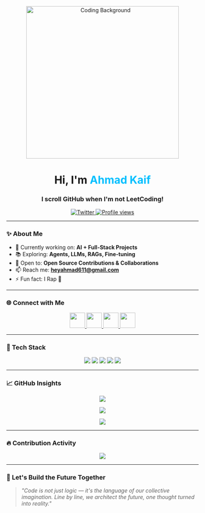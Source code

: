 <p align="center">
  <img src="https://i.pinimg.com/originals/8b/35/fe/8b35fef55fba1a201c9c7a11d3ec3d64.gif" alt="Coding Background" width="400"/>
</p>

<h1 align="center">Hi, I'm <span style="color: #00bfff;">Ahmad Kaif</span></h1>
<h3 align="center">I scroll GitHub when I'm not LeetCoding!</h3>

<p align="center">
  <a href="https://twitter.com/ahmadkaifansari" target="_blank">
    <img src="https://img.shields.io/twitter/follow/ahmadkaifansari?logo=twitter&style=for-the-badge&color=00bfff" alt="Twitter" />
  </a>
  <a href="https://github.com/ahmad-kaif">
    <img src="https://komarev.com/ghpvc/?username=ahmad-kaif&style=for-the-badge&color=blue" alt="Profile views" />
  </a>
</p>

---

### ✨ About Me

- 🔭 Currently working on: **AI + Full-Stack Projects**
- 📚 Exploring: **Agents, LLMs, RAGs, Fine-tuning**
- 🤝 Open to: **Open Source Contributions & Collaborations**
- 📫 Reach me: **heyahmad611@gmail.com**
- ⚡ Fun fact:  I Rap 🎤

---

### 🌐 Connect with Me

<p align="center">
  <a href="https://linkedin.com/in/ahmadkaif" target="_blank">
    <img src="https://skillicons.dev/icons?i=linkedin" width="40" />
  </a>
  <a href="https://twitter.com/ahmadkaifansari" target="_blank">
    <img src="https://skillicons.dev/icons?i=twitter" width="40" />
  </a>
  <a href="https://instagram.com/hey_ahmaddd" target="_blank">
    <img src="https://skillicons.dev/icons?i=instagram" width="40" />
  </a>
  <a href="https://www.youtube.com/c/ahmadkaif8721" target="_blank">
    <img src="https://skillicons.dev/icons?i=youtube" width="40" />
  </a>
</p>

---

### 🧠 Tech Stack

<p align="center">
  <!-- Languages -->
  <img src="https://skillicons.dev/icons?i=cpp,java,python,javascript,sql" />
  
  <!-- Frameworks & Libraries -->
  <img src="https://skillicons.dev/icons?i=react,nextjs,nodejs,express,spring" />
  
  <!-- Databases -->
  <img src="https://skillicons.dev/icons?i=mongodb,mysql,postgres" />
  
  <!-- Tools & Platforms -->
  <img src="https://skillicons.dev/icons?i=git,github,docker,jenkins,aws,vercel,render,postman" />
  
  <!-- AI & ML -->
  <img src="https://skillicons.dev/icons?i=tensorflow,pyTorch" />
</p>


---

### 📈 GitHub Insights

<p align="center">
  <img src="https://github-readme-stats.vercel.app/api?username=ahmad-kaif&show_icons=true&theme=tokyonight" />
</p>

<p align="center">
  <img src="https://github-readme-streak-stats.herokuapp.com/?user=ahmad-kaif&theme=tokyonight" />
</p>

<p align="center">
  <img src="https://github-readme-stats.vercel.app/api/top-langs/?username=ahmad-kaif&layout=compact&theme=tokyonight" />
</p>

---

### 🔥 Contribution Activity  
<p align="center">
  <img src="https://github-readme-activity-graph.vercel.app/graph?username=ahmad-kaif&theme=react-dark" />
</p>

---

### 🧠 Let's Build the Future Together  
> _"Code is not just logic — it's the language of our collective imagination. Line by line, we architect the future, one thought turned into reality."_


